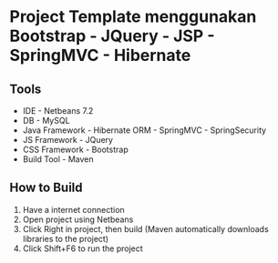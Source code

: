 Project Template menggunakan Bootstrap - JQuery - JSP - SpringMVC - Hibernate
===================

Tools
-------------------
* IDE - Netbeans 7.2
* DB - MySQL
* Java Framework - Hibernate ORM - SpringMVC - SpringSecurity
* JS Framework - JQuery
* CSS Framework - Bootstrap
* Build Tool - Maven

How to Build
-------------------
1. Have a internet connection
2. Open project using Netbeans
3. Click Right in project, then build 
    (Maven automatically downloads libraries to the project)
4. Click Shift+F6 to run the project

